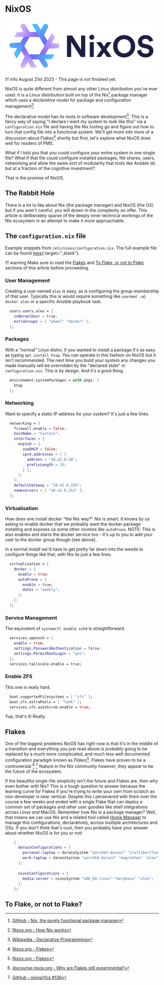 # NixOS

![nixos](../images/logos/nixos-logo.png)

!!! info
    August 21st 2023 - This page is not finished yet.

NixOS is quite different from almost any other Linux distribution you've ever used. It is a Linux distribution built on top of the Nix[^1] package manager which uses a *declarative model* for package and configuration management[^2].

The declarative model has its roots in software development[^3]. This is a fancy way of saying "I declare I want my system to look like this" via a `configuration.nix` file and having the Nix tooling go and figure out how to turn that config file into a functional system. We'll get more into more of a discussion about Flakes[^4] shortly but first, let's explore what NixOS does well for readers of PMS.

What if I told you that you could configure your entire system in one single file? What if that file could configure installed packages, file shares, users, networking and allow the same sort of modularity that tools like Ansible do but at a fraction of the cognitive investment? 

That is the promise of NixOS.

## The Rabbit Hole

There is a lot to like about Nix (the package manager) and NixOS (the OS) but if you aren't careful, you will drown in the complexity on offer. This article is deliberately sparse of the deeply inner technical workings of the Nix ecosystem in an attempt to make it more approachable.

## The `configuration.nix` file

Example snippets from `/etc/nixos/configuration.nix`. The full example file can be found [here](nixos/configuration.nix.md){:target="_blank"}.

!!! warning
    Make sure to read the [Flakes](#flakes) and [To Flake, or not to Flake](#to-flake-or-not-to-flake) sections of this article before proceeding.

### User Management

Creating a user named `alex` is easy, as is configuring the group membership of that user. Typically this is would require something like `usermod -aG docker alex` or a specific Ansible playbook task.

``` nix
  users.users.alex = {
    isNormalUser = true;
    extraGroups = [ "wheel" "docker" ];
  };
```

### Packages

With a "normal" Linux distro, if you wanted to install a package it's as easy as typing `apt install htop`. You can operate in this fashion on NixOS but it isn't recommended. The next time you build your system any changes you made manually will be overridden by the "declared state" in `configuration.nix`. This is by design. And it's a good thing.

``` nix
  environment.systemPackages = with pkgs; [
    htop
  ];
```

### Networking

Want to specify a static IP address for your system? It's just a few lines.

``` nix
  networking = {
    firewall.enable = false;
    hostName = "testnix";
    interfaces = {
      enp1s0 = {
        useDHCP = false;
        ipv4.addresses = [ {
          address = "10.42.0.50";
          prefixLength = 20;
        } ];
      };
    };
    defaultGateway = "10.42.0.254";
    nameservers = [ "10.42.0.253" ];
  };
```

### Virtualisation

How does one install docker "the Nix way?" Nix is smart. It knows by us asking to enable docker that we probably want the docker package installing and exposes us some other niceties like `autoPrune`. NOTE: This is also enables and starts the docker service too - it's up to you to add your user to the docker group though (see above).

In a normal install we'd have to get pretty far down into the weeds to configure things like that, with Nix its just a few lines.

``` nix
  virtualisation = {
    docker = {
      enable = true;
      autoPrune = {
        enable = true;
        dates = "weekly";
      };
    };
  };
```

### Service Management

The equivalent of `systemctl enable sshd` is straightforward.

``` nix
  services.openssh = {
    enable = true;
    settings.PasswordAuthentication = false;
    settings.PermitRootLogin = "yes";
  };
  services.tailscale.enable = true;
```

### Enable ZFS

This one is really hard.

``` nix
  boot.supportedFilesystems = [ "zfs" ];
  boot.zfs.extraPools = [ "tank" ];
  services.zfs.autoScrub.enable = true;
```

Yup, that's it! Really.

## Flakes

One of the biggest problems NixOS has right now is that it's in the middle of a transition and everything you just read above is *probably* going to be replaced by a much more complicated, and much less well documented configuration paradigm known as *Flakes*[^4]. Flakes have proven to be a controversial [^5] [^6] feature in the Nix community however, they appear to be the future of the ecosystem.

If the beautiful single-file simplicity isn't the future and Flakes are, then why even bother with Nix? This is a tough question to answer because the learning curve for Flakes if you're trying to write your own from scratch as non-developer is near vertical. Despite this I persevered with them over the course a few weeks and ended with a single Flake that can deploy a common set of packages and other user goodies like shell integrations across Linux *and* MacOS. Remember how Nix is a package manager? Well, that means we can use Nix and a related tool called [Home Manager](https://github.com/nix-community/home-manager) to manage this configurations, declaratively, across multiple architectures and OSs. If you don't think that's cool, then you probably have your answer about whether NixOS is for you or not!

``` nix title='Excerpt from <a href="https://github.com/ironicbadger/nix-testing/blob/main/flake.nix" target="_blank">github.com/ironicbadger/nix-testing/flake.nix</a> that shows configuring macOS alongside nixOS in the same file.' 
    {
      darwinConfigurations = {
        personal-laptop = darwinSystem "aarch64-darwin" "slartibartfast" "alex";
        work-laptop = darwinSystem "aarch64-darwin" "magrathea" "alex";
      };

      nixosConfigurations = {
        media-server = nixosSystem "x86_64-linux" "morpheus" "alex";
      };
    };
```



## To Flake, or not to Flake?




[^1]: [GitHub - Nix, the purely functional package manager](https://github.com/NixOS/nix)
[^2]: [Nixos.org - How Nix works](https://nixos.org/guides/how-nix-works.html)
[^3]: [Wikipedia - Declarative Programming](https://en.wikipedia.org/wiki/Declarative_programming)
[^4]: [Nixos.org - Flakes](https://nixos.wiki/wiki/Flakes)
[^5]: [discourse.nixos.org - Why are Flakes still experimental?](https://discourse.nixos.org/t/why-are-flakes-still-experimental/29317/11)
[^6]: [GitHub - nixos/rfcs #136](https://github.com/NixOS/rfcs/pull/136)